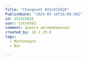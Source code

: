 ```yaml
---
Title: "Changeset #151415826"
PublishDate: "2024-05-16T16:00:36Z"
id: 151415826
user: Cats9363
comment: дорога автомобильная
created_by: iD 2.29.0
tags:
  - Montenegro
  - Bar

---
```


